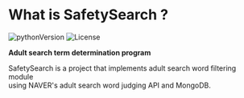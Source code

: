 What is SafetySearch ?
====
![pythonVersion](https://img.shields.io/badge/python-v3.7-blue) ![License](https://img.shields.io/badge/License-MIT-blue)

**Adult search term determination program**

SafetySearch is a project that implements adult search word filtering module \
using NAVER's adult search word judging API and MongoDB.